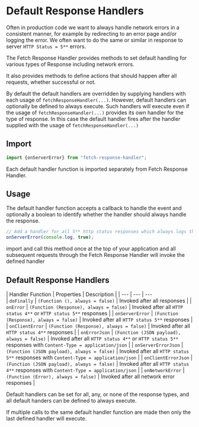 # Default Response Handlers

Often in production code we want to always handle network errors in a consistent manner, for example by redirecting to an error page and/or logging the error.
We often want to do the same or similar in response to server `HTTP Status = 5**` errors.

The Fetch Response Handler provides methods to set default handling for various types of Response including network errors.

It also provides methods to define actions that should happen after all requests, whether successful or not.

By default the default handlers are overridden by supplying handlers with each usage of `fetchResponseHandler(...)`. However, default handlers can optionally be defined to always execute. Such handlers will execute even if the usage of `fetchResponseHandler(...)` provides its own handler for the type of response.
In this case the default handler fires after the handler supplied with the usage of `fetchResponseHandler(...)`

## Import

```javascript
import {onServerError} from "fetch-response-handler";
```

Each default handler function is imported separately from Fetch Response Handler.

## Usage

The default handler function accepts a callback to handle the event and optionally a boolean to identify whether the handler should always handle the response.

```javascript
// Add a handler for all 5** http status responses which always logs the response to the console
onServerError(console.log, true);
```

import and call this method once at the top of your application and all subsequent requests through the Fetch Response Handler will invoke the defined handler

## Default Response Handlers

| Handler Function | Properties | Description |
| --- | --- | --- \
| `doFinally` | `(Function (), always = false)` | Invoked after all responses |
| `onError` | `(Function (Response), always = false)` | Invoked after all `HTTP status 4**` or `HTTP status 5**` responses |
| `onServerError` | `(Function (Response), always = false)` | Invoked after all `HTTP status 5**` responses |
| `onClientError` | `(Function (Response), always = false)` | Invoked after all `HTTP status 4**` responses |
| `onErrorJson` | `(Function (JSON payload), always = false)` | Invoked after all `HTTP status 4**` or `HTTP status 5**` responses with `Content-Type = application/json` |
| `onServerErrorJson` | `(Function (JSON payload), always = false)` | Invoked after all `HTTP status 5**` responses with `Content-Type = application/json` |
| `onClientErrorJson` | `(Function (JSON payload), always = false)` | Invoked after all `HTTP status 4**` responses with `Content-Type = application/json` |
| `onNetworkError` | `(Function (Error), always = false)` | Invoked after all network error responses |

Default handlers can be set for all, any, or none of the response types, and all default handers can be defined to always execute.

If multiple calls to the same default handler function are made then only the last defined handler will execute.
